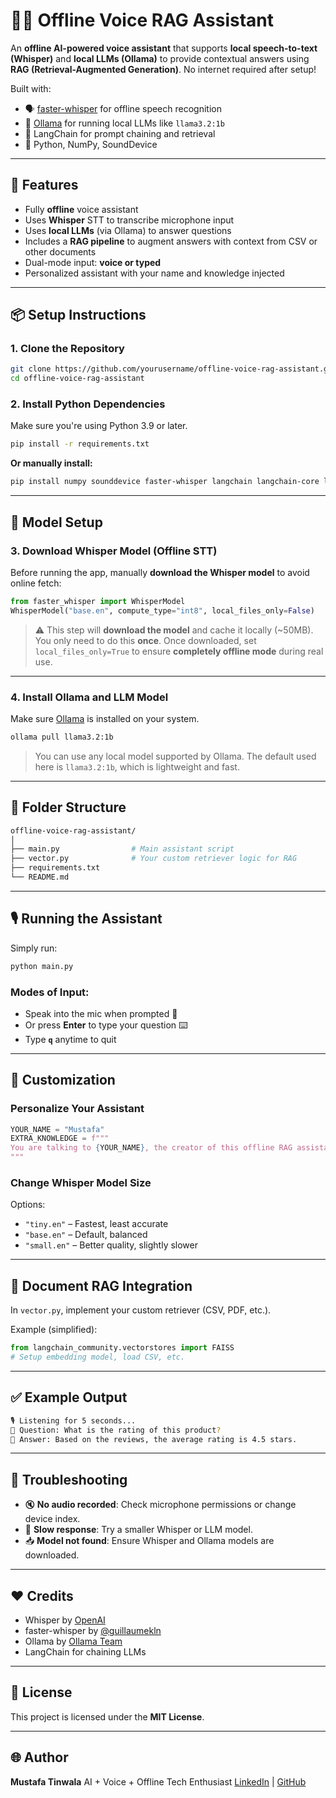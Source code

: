 # 🎤🧠 Offline Voice RAG Assistant

An **offline AI-powered voice assistant** that supports **local speech-to-text (Whisper)** and **local LLMs (Ollama)** to provide contextual answers using **RAG (Retrieval-Augmented Generation)**. No internet required after setup!

Built with:
- 🗣️ [faster-whisper](https://github.com/guillaumekln/faster-whisper) for offline speech recognition
- 🤖 [Ollama](https://ollama.com/) for running local LLMs like `llama3.2:1b`
- 📄 LangChain for prompt chaining and retrieval
- 🐍 Python, NumPy, SoundDevice

---

## 🚀 Features

- Fully **offline** voice assistant
- Uses **Whisper** STT to transcribe microphone input
- Uses **local LLMs** (via Ollama) to answer questions
- Includes a **RAG pipeline** to augment answers with context from CSV or other documents
- Dual-mode input: **voice or typed**
- Personalized assistant with your name and knowledge injected

---

## 📦 Setup Instructions

### 1. Clone the Repository

```bash
git clone https://github.com/yourusername/offline-voice-rag-assistant.git
cd offline-voice-rag-assistant
````

### 2. Install Python Dependencies

Make sure you're using Python 3.9 or later.

```bash
pip install -r requirements.txt
```

**Or manually install:**

```bash
pip install numpy sounddevice faster-whisper langchain langchain-core langchain-community ollama
```

---

## 🤖 Model Setup

### 3. Download Whisper Model (Offline STT)

Before running the app, manually **download the Whisper model** to avoid online fetch:

```python
from faster_whisper import WhisperModel
WhisperModel("base.en", compute_type="int8", local_files_only=False)
```

> ⚠️ This step will **download the model** and cache it locally (\~50MB). You only need to do this **once**.
> Once downloaded, set `local_files_only=True` to ensure **completely offline mode** during real use.

---

### 4. Install Ollama and LLM Model

Make sure [Ollama](https://ollama.com/download) is installed on your system.

```bash
ollama pull llama3.2:1b
```

> You can use any local model supported by Ollama.
> The default used here is `llama3.2:1b`, which is lightweight and fast.

---

## 🧠 Folder Structure

```bash
offline-voice-rag-assistant/
│
├── main.py                # Main assistant script
├── vector.py              # Your custom retriever logic for RAG
├── requirements.txt
└── README.md
```

---

## 🎙️ Running the Assistant

Simply run:

```bash
python main.py
```

### Modes of Input:

* Speak into the mic when prompted 🎤
* Or press **Enter** to type your question ⌨️
* Type **`q`** anytime to quit

---

## 🧠 Customization

### Personalize Your Assistant

```python
YOUR_NAME = "Mustafa"
EXTRA_KNOWLEDGE = f"""
You are talking to {YOUR_NAME}, the creator of this offline RAG assistant.
"""
```

### Change Whisper Model Size

Options:

* `"tiny.en"` – Fastest, least accurate
* `"base.en"` – Default, balanced
* `"small.en"` – Better quality, slightly slower

---

## 📁 Document RAG Integration

In `vector.py`, implement your custom retriever (CSV, PDF, etc.).

Example (simplified):

```python
from langchain_community.vectorstores import FAISS
# Setup embedding model, load CSV, etc.
```

---

## ✅ Example Output

```bash
🎙️ Listening for 5 seconds...
🧠 Question: What is the rating of this product?
🤖 Answer: Based on the reviews, the average rating is 4.5 stars.
```

---

## 🧪 Troubleshooting

* 🔇 **No audio recorded**: Check microphone permissions or change device index.
* 🐌 **Slow response**: Try a smaller Whisper or LLM model.
* 📥 **Model not found**: Ensure Whisper and Ollama models are downloaded.

---

## ❤️ Credits

* Whisper by [OpenAI](https://github.com/openai/whisper)
* faster-whisper by [@guillaumekln](https://github.com/guillaumekln/faster-whisper)
* Ollama by [Ollama Team](https://ollama.com/)
* LangChain for chaining LLMs

---

## 📜 License

This project is licensed under the **MIT License**.

---

## 🌐 Author

**Mustafa Tinwala**
AI + Voice + Offline Tech Enthusiast
[LinkedIn](https://www.linkedin.com/in/mustafatinwala) | [GitHub](https://github.com/Mustafa892)
